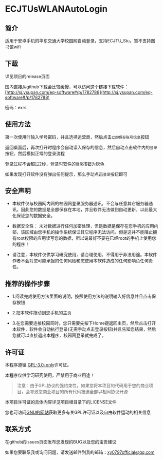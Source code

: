 # ECJTUsWLANAutoLogin

## 简介

适用于安卓手机的华东交通大学校园网自动登录，支持ECJTU_Stu，暂不支持图书馆wifi

## 下载

详见项目的release页面

国内直接从github下载会比较缓慢，可以访问这个链接下载软件：[http://sj.ysupan.com/eq-software#/p/1782788](http://sj.ysupan.com/eq-software#/p/1782788)

密码：exrs

## 使用方法

第一次使用时输入学号密码，并且选择运营商，然后点击``立即保存账号信息``按钮

返回桌面后，再次打开时程序会自动读入保存的信息，然后自动点击软件内的``登录``按钮，然后模拟正常的登录流程

登录过程不会超过2秒，登录时软件的``登录``按钮为灰色

如果发现打开软件没有弹出任何提示，那么手动点击``登录``按钮即可

## 安全声明

- 本软件仅与校园网内网的校园网登录服务器通讯，不会与任意其它服务器通讯。因此您的数据是全部保存在本地，并且软件无法做到自动更新，以此最大化保证您的数据安全。

- 数据安全性： 未对数据进行任何加密处理，但是数据是保存在您手机的应用内部，该区域由您手机的操作系统保证其它程序无法访问。但是这并不能阻止拥有root权限的应用读写您的数据，所以说最好不要在已经root的手机上使用您的程序！

- 请注意，本软件仅供学习研究使用，请合理使用，不得用于非法用途。本软件作者不会对您可能承担的任何风险和您使用本软件造成的任何影响负任何责任。

## 推荐的操作步骤

- 1.阅读完成使用方法里面的说明，按照使用方法的说明输入好信息并且点击保存按钮

- 2.把本软件拖动到您手机的主页

- 3.在您需要连接校园网时，您只需要先按下Home键返回主页，然后点击打开本软件，软件会自动执行登录(无需手动点击登录按钮)并且告知您结果，然后您就可以直接退出本程序，校园网登录就完成了。

## 许可证

本程序遵循 [GPL-3.0-only](https://opensource.org/license/gpl-3-0/)许可证。

本程序仅供学习研究使用，严禁用于商业用途！

> 注意：由于GPL协议的强约束性，如果您将本项目的代码用于您的商业项目，会导致您商业项目的所有代码被迫全部以相同协议开源

本项目许可证的具体内容详见项目根目录下的LICENSE文件

您也可访问[GNU的网站](https://www.gnu.org/licenses/)获取更多有关GPL许可证以及自由软件运动的相关信息

## 联系方式

在github的issues页面发布您发现的BUG以及您的宝贵建议

如果您要联系我或询问问题，请发送邮件到我的邮箱：xy0797official@qq.com